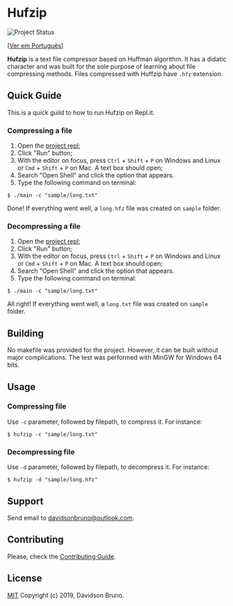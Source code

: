 # Hufzip
![Project Status](https://img.shields.io/badge/status-stopped-red.svg?style=popout-square)

[[Ver em Português](../pt-br/README.md)]

**Hufzip** is a text file compressor based on Huffman algorithm. It has a didatic character and was built for the sole purpose of learning about file compressing methods. Files compressed with Huffzip have `.hfz` extension.

## Quick Guide

This is a quick guild to how to run Hufzip on Repl<span>.</span>it.

### Compressing a file

1. Open the [project repl](https://repl.it/@davidsonbrsilva/hufzip);
2. Click "Run" button;
3. With the editor on focus, press `Ctrl` + `Shift` + `P` on Windows and Linux or `Cmd` + `Shift` + `P` on Mac. A text box should open;
4. Search "Open Shell" and click the option that appears.
5. Type the following command on terminal:
```
$ ./main -c "sample/long.txt"
```
Done! If everything went well, a `long.hfz` file was created on `sample` folder.

### Decompressing a file


1. Open the [project repl](https://repl.it/@davidsonbrsilva/hufzip);
2. Click "Run" button;
3. With the editor on focus, press `Ctrl` + `Shift` + `P` on Windows and Linux or `Cmd` + `Shift` + `P` on Mac. A text box should open;
4. Search "Open Shell" and click the option that appears.
5. Type the following command on terminal:
```
$ ./main -c "sample/long.txt"
```
All right! If everything went well, a `long.txt` file was created on `sample` folder.

## Building

No makefile was provided for the project. However, it can be built without major complications. The test was performed with MinGW for Windows 64 bits.

## Usage

### Compressing file

Use `-c` parameter, followed by filepath, to compress it. For instance:
```
$ hufzip -c "sample/long.txt"
```

### Decompressing file

Use `-d` parameter, followed by filepath, to decompress it. For instance:
```
$ hufzip -d "sample/long.hfz"
```

## Support

Send email to <davidsonbruno@outlook.com>.

## Contributing

Please, check the [Contributing Guide](CONTRIBUTING.md).

## License

[MIT](LICENSE.md) Copyright (c) 2019, Davidson Bruno.

